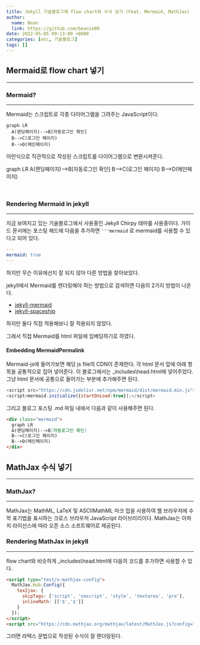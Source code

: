 ```yaml
---
title: Jekyll 기술블로그에 flow chart와 수식 넣기 (Feat. Mermaid, MathJax)
author:
  name: Bean
  link: https://github.com/beanie00
date: 2022-05-05 09:13:00 +0800
categories: [etc, 기술블로그]
tags: []
---
```


## Mermaid로 flow chart 넣기
---

### Mermaid?
---

Mermaid는 스크립트로 각종 다이어그램을 그려주는 JavaScript이다.

```
graph LR
  A(랜딩페이지)-->B[자동로그인 확인]
  B-->C(로그인 페이지)
  B-->D(메인페이지)
```

이런식으로 직관적으로 작성된 스크립트를 다이어그램으로 변환시켜준다.

<div class="mermaid">
  graph LR
  A(랜딩페이지)-->B[자동로그인 확인]
  B-->C(로그인 페이지)
  B-->D(메인페이지)
</div>

&nbsp;

### Rendering Mermaid in jekyll
---

지금 보여지고 있는 기술블로그에서 사용중인 Jekyll Chirpy 테마를 사용중이다.
가이드 문서에는 포스팅 헤드에 다음을 추가하면 `'''mermaid` 로 mermaid를 사용할 수 있다고 되어 있다.

```yaml
---
mermaid: true
---
```

하지만 무슨 이유에선지 잘 되지 않아 다른 방법을 찾아보았다.

jekyll에서 Mermaid를 렌더링해야 하는 방법으로 검색하면 다음의 2가지 방법이 나온다.
* [jekyll-mermaid](https://github.com/jasonbellamy/jekyll-mermaid)
* [jekyll-spaceship](https://github.com/jeffreytse/jekyll-spaceship)

하지만 둘다 직접 적용해보니 잘 적용되지 않았다.

그래서 직접 Mermaid를 html 파일에 임베딩하기로 하였다.

#### Embedding MermaidPermalink
Mermaid-js에 들어가보면 해당 js file의 CDN이 존재한다.
각 html 문서 앞에 아래 항목을 공통적으로 집어 넣어준다. 이 블로그에서는 _includes\head.html에 넣어주었다. 그냥 html 문서에 공통으로 들어가는 부분에 추가해주면 된다.

```javascript
<script src="https://cdn.jsdelivr.net/npm/mermaid/dist/mermaid.min.js"></script>
<script>mermaid.initialize({startOnLoad:true});</script>
```

그리고 블로그 포스팅 .md 파일 내에서 다음과 같이 사용해주면 된다.

```markdown
<div class="mermaid">
  graph LR
  A(랜딩페이지)-->B[자동로그인 확인]
  B-->C(로그인 페이지)
  B-->D(메인페이지)
</div>
```

## MathJax 수식 넣기
---
### MathJax?
---
MathJax는 MathML, LaTeX 및 ASCIIMathML 마크 업을 사용하여 웹 브라우저에 수학 표기법을 표시하는 크로스 브라우저 JavaScript 라이브러리이다. MathJax는 아파치 라이선스에 따라 오픈 소스 소프트웨어로 제공된다.

### Rendering MathJax in jekyll
---
flow chart와 비슷하게 _includes\head.html에 다음의 코드를 추가하면 사용할 수 있다.

```html
<script type="text/x-mathjax-config">
  MathJax.Hub.Config({
    tex2jax: {
      skipTags: ['script', 'noscript', 'style', 'textarea', 'pre'],
      inlineMath: [['$','$']]
    }
  });
</script>
<script src="https://cdn.mathjax.org/mathjax/latest/MathJax.js?config=TeX-AMS-MML_HTMLorMML" type="text/javascript"></script>
```
그러면 라텍스 문법으로 작성된 수식이 잘 렌더링된다.
